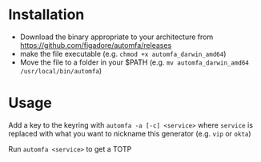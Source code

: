 # Installation
* Download the binary appropriate to your architecture from https://github.com/figadore/automfa/releases
* make the file executable (e.g. `chmod +x automfa_darwin_amd64`)
* Move the file to a folder in your $PATH (e.g. `mv automfa_darwin_amd64 /usr/local/bin/automfa`)


# Usage

Add a key to the keyring with `automfa -a [-c] <service>` where `service` is replaced with what you want to nickname this generator (e.g. `vip` or `okta`)

Run `automfa <service>` to get a TOTP
